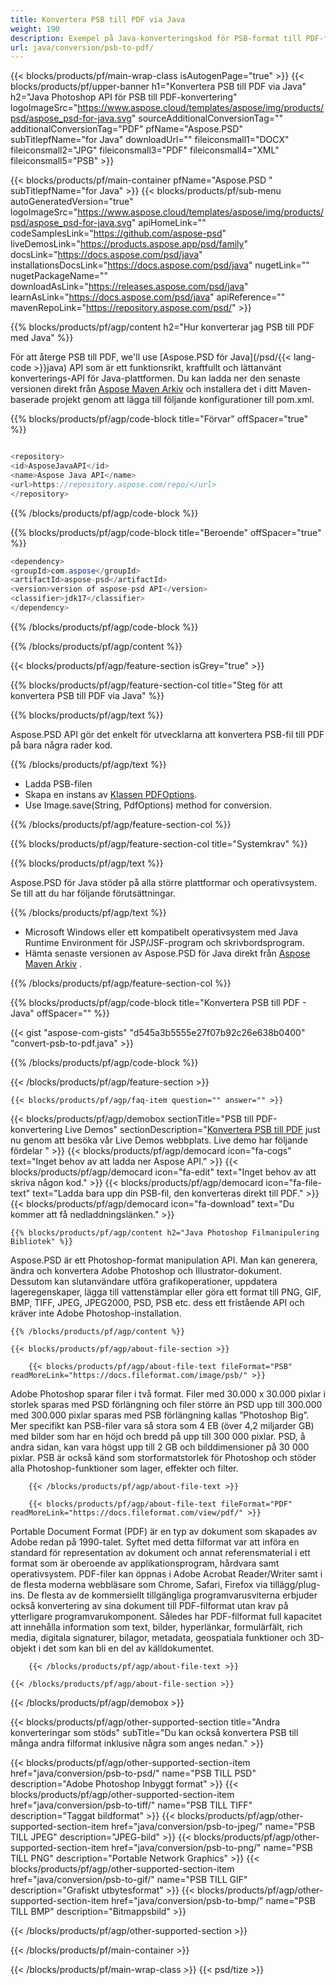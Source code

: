 ```yaml
---
title: Konvertera PSB till PDF via Java
weight: 190
description: Exempel på Java-konverteringskod för PSB-format till PDF-fil. Använd den här exempelkoden för att konvertera PSB till PDF i valfri Java-baserad applikation på webben eller skrivbordet.
url: java/conversion/psb-to-pdf/
---
```


{{< blocks/products/pf/main-wrap-class isAutogenPage="true" >}}
{{< blocks/products/pf/upper-banner h1="Konvertera PSB till PDF via Java" h2="Java Photoshop API för PSB till PDF-konvertering" logoImageSrc="https://www.aspose.cloud/templates/aspose/img/products/psd/aspose_psd-for-java.svg" sourceAdditionalConversionTag="" additionalConversionTag="PDF" pfName="Aspose.PSD" subTitlepfName="for Java" downloadUrl="" fileiconsmall1="DOCX" fileiconsmall2="JPG" fileiconsmall3="PDF" fileiconsmall4="XML" fileiconsmall5="PSB" >}}

{{< blocks/products/pf/main-container pfName="Aspose.PSD " subTitlepfName="for Java" >}}
{{< blocks/products/pf/sub-menu autoGeneratedVersion="true" logoImageSrc="https://www.aspose.cloud/templates/aspose/img/products/psd/aspose_psd-for-java.svg" apiHomeLink="" codeSamplesLink="https://github.com/aspose-psd" liveDemosLink="https://products.aspose.app/psd/family" docsLink="https://docs.aspose.com/psd/java" installationsDocsLink="https://docs.aspose.com/psd/java" nugetLink="" nugetPackageName="" downloadAsLink="https://releases.aspose.com/psd/java" learnAsLink="https://docs.aspose.com/psd/java" apiReference="" mavenRepoLink="https://repository.aspose.com/psd/" >}}

{{% blocks/products/pf/agp/content h2="Hur konverterar jag PSB till PDF med Java" %}}

 För att återge PSB till PDF, we'll use
 [Aspose.PSD för Java](/psd/{{< lang-code >}}java) 
 API som är ett funktionsrikt, kraftfullt och lättanvänt konverterings-API för Java-plattformen. Du kan ladda ner den senaste versionen direkt från
 [Aspose Maven Arkiv](https://repository.aspose.com/psd/) 
 och installera det i ditt Maven-baserade projekt genom att lägga till följande konfigurationer till pom.xml.

{{% blocks/products/pf/agp/code-block title="Förvar" offSpacer="true" %}}

```cs

<repository>
<id>AsposeJavaAPI</id>
<name>Aspose Java API</name>
<url>https://repository.aspose.com/repo/</url>
</repository>

```

{{% /blocks/products/pf/agp/code-block %}}

{{% blocks/products/pf/agp/code-block title="Beroende" offSpacer="true" %}}

```cs
<dependency>
<groupId>com.aspose</groupId>
<artifactId>aspose-psd</artifactId>
<version>version of aspose-psd API</version>
<classifier>jdk17</classifier>
</dependency>

```

{{% /blocks/products/pf/agp/code-block %}}

{{% /blocks/products/pf/agp/content %}}

{{< blocks/products/pf/agp/feature-section isGrey="true" >}}

{{% blocks/products/pf/agp/feature-section-col title="Steg för att konvertera PSB till PDF via Java" %}}

{{% blocks/products/pf/agp/text %}}

 Aspose.PSD API gör det enkelt för utvecklarna att konvertera PSB-fil till PDF på bara några rader kod.

{{% /blocks/products/pf/agp/text %}}

- Ladda PSB-filen
- Skapa en instans av [Klassen PDFOptions](https://apireference.aspose.com/psd/java/com.aspose.psd.imageoptions/PdfOptions).
- Use Image.save(String, PdfOptions) method for conversion.

{{% /blocks/products/pf/agp/feature-section-col %}}

{{% blocks/products/pf/agp/feature-section-col title="Systemkrav" %}}

{{% blocks/products/pf/agp/text %}}

 Aspose.PSD för Java stöder på alla större plattformar och operativsystem. Se till att du har följande förutsättningar.

{{% /blocks/products/pf/agp/text %}}

- Microsoft Windows eller ett kompatibelt operativsystem med Java Runtime Environment för JSP/JSF-program och skrivbordsprogram.
- Hämta senaste versionen av Aspose.PSD för Java direkt från
 [Aspose Maven Arkiv](https://repository.aspose.com/psd/)  .

{{% /blocks/products/pf/agp/feature-section-col %}}

{{% blocks/products/pf/agp/code-block title="Konvertera PSB till PDF - Java" offSpacer="" %}}

{{< gist "aspose-com-gists" "d545a3b5555e27f07b92c26e638b0400" "convert-psb-to-pdf.java" >}}

{{% /blocks/products/pf/agp/code-block %}}

{{< /blocks/products/pf/agp/feature-section >}}

    {{< blocks/products/pf/agp/faq-item question="" answer="" >}}
 

<!-- aboutfile Starts -->

{{< blocks/products/pf/agp/demobox sectionTitle="PSB till PDF-konvertering Live Demos" sectionDescription="[Konvertera PSB till PDF](https://products.aspose.app/psd/conversion/psb-to-pdf) just nu genom att besöka vår Live Demos webbplats. Live demo har följande fördelar " >}}
        {{< blocks/products/pf/agp/democard icon="fa-cogs" text="Inget behov av att ladda ner Aspose API." >}}
        {{< blocks/products/pf/agp/democard icon="fa-edit" text="Inget behov av att skriva någon kod." >}}
        {{< blocks/products/pf/agp/democard icon="fa-file-text" text="Ladda bara upp din PSB-fil, den konverteras direkt till PDF." >}}
        {{< blocks/products/pf/agp/democard icon="fa-download" text="Du kommer att få nedladdningslänken." >}}

    {{% blocks/products/pf/agp/content h2="Java Photoshop Filmanipulering Bibliotek" %}}

 Aspose.PSD är ett Photoshop-format manipulation API. Man kan generera, ändra och konvertera Adobe Photoshop och Illustrator-dokument. Dessutom kan slutanvändare utföra grafikoperationer, uppdatera lageregenskaper, lägga till vattenstämplar eller göra ett format till PNG, GIF, BMP, TIFF, JPEG, JPEG2000, PSD, PSB etc. dess ett fristående API och kräver inte Adobe Photoshop-installation. 



    {{% /blocks/products/pf/agp/content %}}

    {{< blocks/products/pf/agp/about-file-section >}}

        {{< blocks/products/pf/agp/about-file-text fileFormat="PSB" readMoreLink="https://docs.fileformat.com/image/psb/" >}}

Adobe Photoshop sparar filer i två format. Filer med 30.000 x 30.000 pixlar i storlek sparas med PSD förlängning och filer större än PSD upp till 300.000 med 300.000 pixlar sparas med PSB förlängning kallas ”Photoshop Big”. Mer specifikt kan PSB-filer vara så stora som 4 EB (över 4,2 miljarder GB) med bilder som har en höjd och bredd på upp till 300 000 pixlar. PSD, å andra sidan, kan vara högst upp till 2 GB och bilddimensioner på 30 000 pixlar. PSB är också känd som storformatstorlek för Photoshop och stöder alla Photoshop-funktioner som lager, effekter och filter.


        {{< /blocks/products/pf/agp/about-file-text >}}

        {{< blocks/products/pf/agp/about-file-text fileFormat="PDF" readMoreLink="https://docs.fileformat.com/view/pdf/" >}}

Portable Document Format (PDF) är en typ av dokument som skapades av Adobe redan på 1990-talet. Syftet med detta filformat var att införa en standard för representation av dokument och annat referensmaterial i ett format som är oberoende av applikationsprogram, hårdvara samt operativsystem. PDF-filer kan öppnas i Adobe Acrobat Reader/Writer samt i de flesta moderna webbläsare som Chrome, Safari, Firefox via tillägg/plug-ins. De flesta av de kommersiellt tillgängliga programvarusviterna erbjuder också konvertering av sina dokument till PDF-filformat utan krav på ytterligare programvarukomponent. Således har PDF-filformat full kapacitet att innehålla information som text, bilder, hyperlänkar, formulärfält, rich media, digitala signaturer, bilagor, metadata, geospatiala funktioner och 3D-objekt i det som kan bli en del av källdokumentet.


        {{< /blocks/products/pf/agp/about-file-text >}}

    {{< /blocks/products/pf/agp/about-file-section >}}

{{< /blocks/products/pf/agp/demobox >}}

<!-- aboutfile Ends -->

{{< blocks/products/pf/agp/other-supported-section title="Andra konverteringar som stöds" subTitle="Du kan också konvertera PSB till många andra filformat inklusive några som anges nedan." >}}

{{< blocks/products/pf/agp/other-supported-section-item href="java/conversion/psb-to-psd/" name="PSB TILL PSD" description="Adobe Photoshop Inbyggt format" >}}
{{< blocks/products/pf/agp/other-supported-section-item href="java/conversion/psb-to-tiff/" name="PSB TILL TIFF" description="Taggat bildformat" >}}
{{< blocks/products/pf/agp/other-supported-section-item href="java/conversion/psb-to-jpeg/" name="PSB TILL JPEG" description="JPEG-bild" >}}
{{< blocks/products/pf/agp/other-supported-section-item href="java/conversion/psb-to-png/" name="PSB TILL PNG" description="Portable Network Graphics" >}}
{{< blocks/products/pf/agp/other-supported-section-item href="java/conversion/psb-to-gif/" name="PSB TILL GIF" description="Grafiskt utbytesformat" >}}
{{< blocks/products/pf/agp/other-supported-section-item href="java/conversion/psb-to-bmp/" name="PSB TILL BMP" description="Bitmappsbild" >}}

{{< /blocks/products/pf/agp/other-supported-section >}}

{{< /blocks/products/pf/main-container >}}
    
{{< /blocks/products/pf/main-wrap-class >}}
{{< psd/tize >}}

